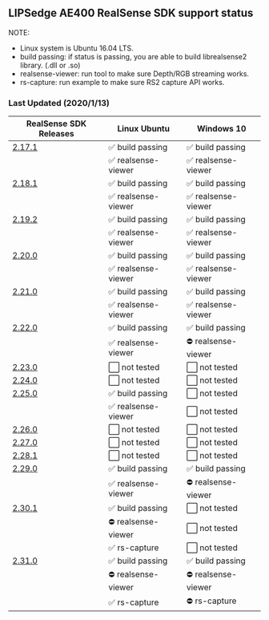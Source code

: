 ## LIPSedge AE400 RealSense SDK support status ##
NOTE:
 - Linux system is Ubuntu 16.04 LTS.
 - build passing: if status is passing, you are able to build librealsense2 library. (.dll or .so)
 - realsense-viewer: run tool to make sure Depth/RGB streaming works.
 - rs-capture: run example to make sure RS2 capture API works.

### Last Updated (2020/1/13)
| RealSense SDK Releases | Linux Ubuntu | Windows 10 |
| --- | --- | --- |
| [2.17.1](https://github.com/IntelRealSense/librealsense/releases?after=v2.17.1) | :white_check_mark: build passing | :white_check_mark: build passing |
| | :white_check_mark: realsense-viewer | :white_check_mark: realsense-viewer |
| [2.18.1](https://github.com/IntelRealSense/librealsense/releases?after=v2.18.1) | :white_check_mark: build passing | :white_check_mark: build passing |
| | :white_check_mark: realsense-viewer | :white_check_mark: realsense-viewer |
| [2.19.2](https://github.com/IntelRealSense/librealsense/releases?after=v2.19.2) | :white_check_mark: build passing | :white_check_mark: build passing |
| | :white_check_mark: realsense-viewer | :white_check_mark: realsense-viewer |
| [2.20.0](https://github.com/IntelRealSense/librealsense/releases?after=v2.20.0) | :white_check_mark: build passing | :white_check_mark: build passing |
| | :white_check_mark: realsense-viewer | :white_check_mark: realsense-viewer |
| [2.21.0](https://github.com/IntelRealSense/librealsense/releases?after=v2.21.0) | :white_check_mark: build passing | :white_check_mark: build passing |
| | :white_check_mark: realsense-viewer | :white_check_mark: realsense-viewer |
| [2.22.0](https://github.com/IntelRealSense/librealsense/releases?after=v2.22.0) | :white_check_mark: build passing | :white_check_mark: build passing |
| | :white_check_mark: realsense-viewer | :no_entry: realsense-viewer |
| [2.23.0](https://github.com/IntelRealSense/librealsense/releases?after=v2.23.0) | :white_large_square: not tested | :white_large_square: not tested |
| [2.24.0](https://github.com/IntelRealSense/librealsense/releases?after=v2.24.0) | :white_large_square: not tested | :white_large_square: not tested |
| [2.25.0](https://github.com/IntelRealSense/librealsense/releases?after=v2.25.0) | :white_check_mark: build passing | :white_large_square: not tested |
| | :white_check_mark: realsense-viewer | :white_large_square: not tested |
| [2.26.0](https://github.com/IntelRealSense/librealsense/releases?after=v2.26.0) | :white_large_square: not tested | :white_large_square: not tested |
| [2.27.0](https://github.com/IntelRealSense/librealsense/releases?after=v2.27.0) | :white_large_square: not tested | :white_large_square: not tested |
| [2.28.1](https://github.com/IntelRealSense/librealsense/releases?after=v2.28.1) | :white_large_square: not tested | :white_large_square: not tested |
| [2.29.0](https://github.com/IntelRealSense/librealsense/releases?after=v2.29.0) | :white_check_mark: build passing | :white_check_mark: build passing |
| | :white_check_mark: realsense-viewer | :no_entry: realsense-viewer |
| [2.30.1](https://github.com/IntelRealSense/librealsense/releases?after=v2.30.1) | :white_check_mark: build passing | :white_large_square: not tested |
| | :no_entry: realsense-viewer | :white_large_square: not tested |
| | :white_check_mark: rs-capture | :white_large_square: not tested |
| [2.31.0](https://github.com/IntelRealSense/librealsense/releases?after=v2.31.0) | :white_check_mark: build passing | :white_check_mark: build passing |
| | :no_entry: realsense-viewer | :no_entry: realsense-viewer |
| | :white_check_mark: rs-capture | :no_entry: rs-capture |
